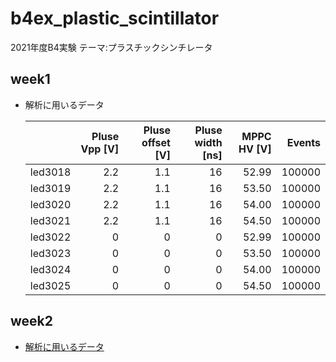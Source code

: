 # b4ex_plastic_scintillator
2021年度B4実験 テーマ:プラスチックシンチレータ

## week1
- 解析に用いるデータ

  | | Pluse Vpp [V] | Pluse offset [V] | Pluse width [ns] | MPPC HV [V] | Events |
  ----|---:|---:|---:|---:|---:
  | led3018 | 2.2 | 1.1 | 16 | 52.99 | 100000 |
  | led3019 | 2.2 | 1.1 | 16 | 53.50 | 100000 |
  | led3020 | 2.2 | 1.1 | 16 | 54.00 | 100000 |
  | led3021 | 2.2 | 1.1 | 16 | 54.50 | 100000 |
  | led3022 | 0 | 0 | 0 | 52.99 | 100000 |
  | led3023 | 0 | 0 | 0 | 53.50 | 100000 |
  | led3024 | 0 | 0 | 0 | 54.00 | 100000 |
  | led3025 | 0 | 0 | 0 | 54.50 | 100000 |
  
  
## week2
- [解析に用いるデータ](https://github.com/hmdyt/b4ex_plastic_scintillator/blob/main/data/week2/info.txt)
